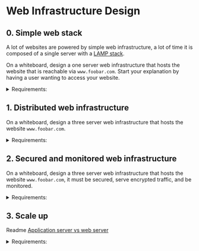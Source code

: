 # Web Infrastructure Design


## 0. Simple web stack

A lot of websites are powered by simple web infrastructure, a lot of time it is composed of a single server with a [LAMP stack](https://en.wikipedia.org/wiki/LAMP_%28software_bundle%29).

On a whiteboard, design a one server web infrastructure that hosts the website that is reachable via `www.foobar.com`. Start your explanation by having a user wanting to access your website.

<details>
<summary>Requirements:</summary>

* You must use:
	* 1 server
	* 1 web server (Nginx)
	* 1 application server
	* 1 application files (your code base)
	* 1 database (MySQL)
	* 1 domain name `foobar.com` configured with a `www` record that points to your server IP `8.8.8.8`

* You must be able to explain some specifics about this infrastructure:
	* What is a server
	* What is the role of the domain name
	* What type of DNS record `www` is in `www.foobar.com`
	* What is the role of the web server
	* What is the role of the application server
	* What is the role of the database
	* What is the server using to communicate with the computer of the user requesting the website

* You must be able to explain what the issues are with this infrastructure:
	* SPOF
	* Downtime when maintenance needed (like deploying new code web server needs to be restarted)
	* Cannot scale if too much incoming traffic

</details>

## 1. Distributed web infrastructure

On a whiteboard, design a three server web infrastructure that hosts the website `www.foobar.com`.

<details>
<summary>Requirements:</summary>

* You must add:
	* 2 servers
	* 1 web server (Nginx)
	* 1 application server
	* 1 load-balancer (HAproxy)
	* 1 set of application files (your code base)
	* 1 database (MySQL)

* You must be able to explain some specifics about this infrastructure:
	* For every additional element, why you are adding it
	* What distribution algorithm your load balancer is configured with and how it works
	* Is your load-balancer enabling an Active-Active or Active-Passive setup, explain the difference between both
	* How a database Primary-Replica (Master-Slave) cluster works
	* What is the difference between the Primary node and the Replica node in regard to the application

* You must be able to explain what the issues are with this infrastructure:
	* Where are SPOF
	* Security issues (no firewall, no HTTPS)
	* No monitoring

</details>

## 2. Secured and monitored web infrastructure

On a whiteboard, design a three server web infrastructure that hosts the website `www.foobar.com`, it must be secured, serve encrypted traffic, and be monitored.

<details>
<summary>Requirements:</summary>

* You must add:
	* 3 firewalls
	* 1 SSL certificate to serve `www.foobar.com` over HTTPS
	* 3 monitoring clients (data collector for Sumologic or other monitoring services)

* You must be able to explain some specifics about this infrastructure:
	* For every additional element, why you are adding it
	* What are firewalls for
	* Why is the traffic served over HTTPS
	* What monitoring is used for
	* How the monitoring tool is collecting data
	* Explain what to do if you want to monitor your web server QPS

* You must be able to explain what the issues are with this infrastructure:
	* Why terminating SSL at the load balancer level is an issue
	* Why having only one MySQL server capable of accepting writes is an issue
	* Why having servers with all the same components (database, web server and application server) might be a problem

</details>

## 3. Scale up

Readme [Application server vs web server](https://www.nginx.com/resources/glossary/application-server-vs-web-server/)

<details>
<summary>Requirements:</summary>

* You must add:
	* 1 server
	* 1 load-balancer (HAproxy) configured as cluster with the other one
	* Split components (web server, application server, database) with their own server

* You must be able to explain some specifics about this infrastructure:
	* For every additional element, why you are adding it

</details>
